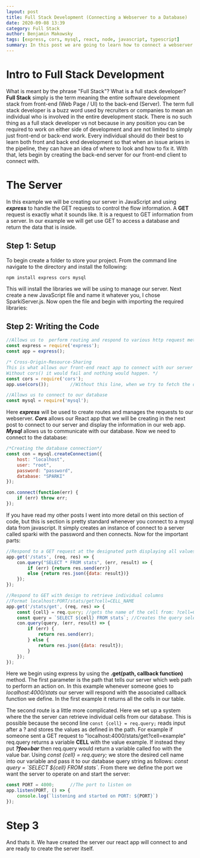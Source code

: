 ```yaml
---
layout: post
title: Full Stack Development (Connecting a Webserver to a Database)
date: 2020-09-08 13:39
category: Full Stack
author: Benjamin Makowsky
tags: [express, cors, mysql, react, node, javascript, typescript]
summary: In this post we are going to learn how to connect a webserver to a database and enable the ability handle GET requets to send data to another application.
---
```

# Intro to Full Stack Development

What is meant by the phrase "Full Stack"? What is a full stack developer? __Full Stack__ simply is the term meaning the entire software development stack from front-end (Web Page / UI) to the back-end (Server). The term full stack developer is a buzz word used by recruiters or companies to mean an individual who is involved in the entire development stack. There is no such thing as a full stack developer vs not because in any position you can be required to work on either side of development and are not limited to simply just front-end or back-end work. Every individual should do their best to learn both front and back end development so that when an issue arises in the pipeline, they can have an idea of where to look and how to fix it. With that, lets begin by creating the back-end server for our front-end client to connect with. 

# The Server
In this example we will be creating our server in JavaScript and using ___express___ to handle the GET requests to control the flow information. A __GET__ request is exactly what it sounds like. It is a request to GET information from a server. In our example we will get use GET to access a database and return the data that is inside.

## Step 1: Setup
To begin create a folder to store your project. From the command line navigate to the directory and install the following:
```
npm install express cors mysql
```
This will install the libraries we will be using to manage our server. Next create a new JavaScript file and name it whatever you, I chose SparkiServer.js. Now open the file and begin with importing the required libraries:

## Step 2: Writing the Code
```javascript
//Allows us to  perform routing and respond to various http request methods (GET, POST, PUT, DELETE)
const express = require('express');
const app = express();

/* Cross-Origin-Resource-Sharing
This is what allows our front-end react app to connect with our server and fetch the data being presented.
Without cors() it would fail and nothing would happen. */
const cors = require('cors');
app.use(cors());        //Without this line, when we try to fetch the data from react. Nothing would happen

//Allows us to connect to our database
const mysql = require('mysql');
```
Here ___express___ will be used to create routes and manages the requests to our webserver. ___Cors___ allows our React app that we will be creating in the next post to connect to our server and display the information in our web app. ___Mysql___ allows us to communicate with our database. Now we need to connect to the database:
```javascript
/*Creating the database connection*/
const con = mysql.createConnection({
    host: "localhost",
    user: "root",
    password: "password",
    database: "SPARKI"
});

con.connect(function(err) {
    if (err) throw err;
});
```
If you have read my other posts I went into more detail on this section of code, but this is section is pretty standard whenever you connect to a mysql data from javascript. It simply creates an instance of connect to a server called sparki with the password and then connects. Now for the important parts:
```javascript
//Respond to a GET request at the designated path displaying all values in the stats table
app.get('/stats', (req, res) => {
    con.query("SELECT * FROM stats", (err, result) => {
        if (err) {return res.send(err)}
        else {return res.json({data: result})}
    });
});

//Respond to GET with design to retrieve individual columns
//Format localhost:PORT/stats/get?cell=CELL_NAME
app.get('/stats/get', (req, res) => {
    const {cell} = req.query; //gets the name of the cell from: ?cell=CELL_NAME
    const query = `SELECT ${cell} FROM stats`; //Creates the query selecting the desired cell from stats table
    con.query(query, (err, result) => {
        if (err) {
            return res.send(err);
        } else {
            return res.json({data: result});
        }
    });
});
```
Here we begin using express by using the __.get(path, callback function)__ method. The first parameter is the path that tells our server which web path to perform an action on. In this example whenever someone goes to _localhost:4000/stats_ our server will respond with the associated callback function we define. In the first example it returns all the cells in our table. 

The second route is a little more complicated. Here we set up a system where the the server can retrieve individual cells from our database. This is possible because the second line `const {cell} = req.query;` reads input after a ? and stores the values as defined in the path. For example if someone sent a GET request to "localhost:4000/stats/get?cell=example" req.query returns a variable __CELL__ with the value example. If instead they put ___?foo=bar___ then req.query would return a variable called foo with the value bar. Using _const {cell} = req.query;_ we store the desired cell name into our variable and pass it to our database query string as follows: _const query = \`SELECT ${cell} FROM stats\`_. From there we define the port we want the server to operate on and start the server:
```javascript
const PORT = 4000;      //The port to listen on
app.listen(PORT, () => {
    console.log(`listening and started on PORT: ${PORT}`)
});
```
# Step 3
And thats it. We have created the server our react app will connect to and are ready to create the server itself.